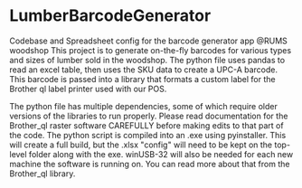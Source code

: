 # LumberBarcodeGenerator
Codebase and Spreadsheet config for the barcode generator app @RUMS woodshop
This project is to generate on-the-fly barcodes for various types and sizes of lumber sold in the woodshop. 
The python file uses pandas to read an excel table, then uses the SKU data to create a UPC-A barcode. This barcode is passed into a library that formats a 
custom label for the Brother ql label printer used with our POS. 

The python file has multiple dependencies, some of which require older versions of the libraries to run properly.
Please read documentation for the Brother_ql raster software CAREFULLY before making edits to that part of the code.
The python script is compiled into an .exe using pyinstaller. This will create a full build, but the .xlsx "config" will need to be kept on the top-level folder along with the exe. 
winUSB-32 will also be needed for each new machine the software is running on. You can read more about that from the Brother_ql library.


